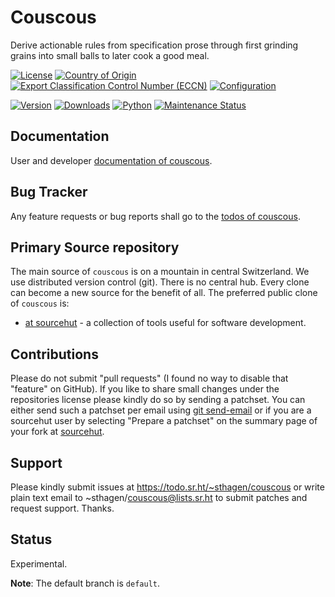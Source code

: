 # Couscous

Derive actionable rules from specification prose through first grinding grains into small balls to later cook a good meal.

[![License](https://git.sr.ht/~sthagen/couscous/blob/default/docs/badges/license-spdx-mit.svg)](https://git.sr.ht/~sthagen/couscous/tree/default/item/LICENSE)
[![Country of Origin](https://git.sr.ht/~sthagen/couscous/blob/default/docs/badges/country-of-origin-name-switzerland-neutral.svg)](https://git.sr.ht/~sthagen/couscous/tree/default/item/COUNTRY-OF-ORIGIN)
[![Export Classification Control Number (ECCN)](https://git.sr.ht/~sthagen/couscous/blob/default/docs/badges/export-control-classification-number_eccn-ear99-neutral.svg)](https://git.sr.ht/~sthagen/couscous/tree/default/item/EXPORT-CONTROL-CLASSIFICATION-NUMBER)
[![Configuration](https://git.sr.ht/~sthagen/couscous/blob/default/docs/badges/configuration-sbom.svg)](https://git.sr.ht/~sthagen/couscous/tree/default/item/docs/third-party/README.md)

[![Version](https://git.sr.ht/~sthagen/couscous/blob/default/docs/badges/latest-release.svg)](https://pypi.python.org/pypi/couscous/)
[![Downloads](https://git.sr.ht/~sthagen/couscous/blob/default/docs/badges/downloads-per-month.svg)](https://pepy.tech/project/couscous)
[![Python](https://git.sr.ht/~sthagen/couscous/blob/default/docs/badges/python-versions.svg)](https://pypi.python.org/pypi/couscous/)
[![Maintenance Status](https://git.sr.ht/~sthagen/couscous/blob/default/docs/badges/commits-per-year.svg)](https://git.sr.ht/~sthagen/couscous/log)

## Documentation

User and developer [documentation of couscous](https://codes.dilettant.life/docs/couscous).

## Bug Tracker

Any feature requests or bug reports shall go to the [todos of couscous](https://todo.sr.ht/~sthagen/couscous).

## Primary Source repository

The main source of `couscous` is on a mountain in central Switzerland.
We use distributed version control (git).
There is no central hub.
Every clone can become a new source for the benefit of all.
The preferred public clone of `couscous` is:

* [at sourcehut](https://git.sr.ht/~sthagen/couscous) - a collection of tools useful for software development.

## Contributions

Please do not submit "pull requests" (I found no way to disable that "feature" on GitHub).
If you like to share small changes under the repositories license please kindly do so by sending a patchset.
You can either send such a patchset per email using [git send-email](https://git-send-email.io) or 
if you are a sourcehut user by selecting "Prepare a patchset" on the summary page of your fork at [sourcehut](https://git.sr.ht/).

## Support

Please kindly submit issues at https://todo.sr.ht/~sthagen/couscous or write plain text email to ~sthagen/couscous@lists.sr.ht to submit patches and request support. Thanks.

## Status

Experimental.

**Note**: The default branch is `default`.
